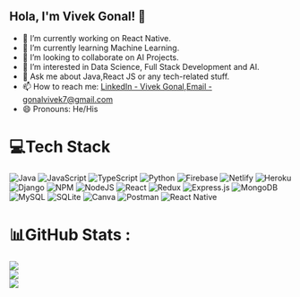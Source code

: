 ## Hola, I'm Vivek Gonal! 👋

- 🔭 I’m currently working on React Native.
- 🌱 I’m currently learning Machine Learning.
- 👯 I’m looking to collaborate on AI Projects.
- 👀 I’m interested in Data Science, Full Stack Development and AI.
- 💬 Ask me about Java,React JS or any tech-related stuff.
- 📫 How to reach me: [LinkedIn - Vivek Gonal](https://www.linkedin.com/in/vivek-gonal-5790a4210/),[Email - gonalvivek7@gmail.com](mailto:recipient@gonalvivek7@gmail.com)
- 😄 Pronouns: He/His

# 💻Tech Stack
![Java](https://img.shields.io/badge/java-%23ED8B00.svg?style=for-the-badge&logo=java&logoColor=white) ![JavaScript](https://img.shields.io/badge/javascript-%23323330.svg?style=for-the-badge&logo=javascript&logoColor=%23F7DF1E) ![TypeScript](https://img.shields.io/badge/typescript-%23007ACC.svg?style=for-the-badge&logo=typescript&logoColor=white) ![Python](https://img.shields.io/badge/python-3670A0?style=for-the-badge&logo=python&logoColor=ffdd54) ![Firebase](https://img.shields.io/badge/firebase-%23039BE5.svg?style=for-the-badge&logo=firebase) ![Netlify](https://img.shields.io/badge/netlify-%23000000.svg?style=for-the-badge&logo=netlify&logoColor=#00C7B7) ![Heroku](https://img.shields.io/badge/heroku-%23430098.svg?style=for-the-badge&logo=heroku&logoColor=white) ![Django](https://img.shields.io/badge/django-%23092E20.svg?style=for-the-badge&logo=django&logoColor=white) ![NPM](https://img.shields.io/badge/NPM-%23000000.svg?style=for-the-badge&logo=npm&logoColor=white) ![NodeJS](https://img.shields.io/badge/node.js-6DA55F?style=for-the-badge&logo=node.js&logoColor=white) ![React](https://img.shields.io/badge/react-%2320232a.svg?style=for-the-badge&logo=react&logoColor=%2361DAFB) ![Redux](https://img.shields.io/badge/redux-%23593d88.svg?style=for-the-badge&logo=redux&logoColor=white) ![Express.js](https://img.shields.io/badge/express.js-%23404d59.svg?style=for-the-badge&logo=express&logoColor=%2361DAFB) ![MongoDB](https://img.shields.io/badge/MongoDB-%234ea94b.svg?style=for-the-badge&logo=mongodb&logoColor=white) ![MySQL](https://img.shields.io/badge/mysql-%2300f.svg?style=for-the-badge&logo=mysql&logoColor=white) ![SQLite](https://img.shields.io/badge/sqlite-%2307405e.svg?style=for-the-badge&logo=sqlite&logoColor=white) ![Canva](https://img.shields.io/badge/Canva-%2300C4CC.svg?style=for-the-badge&logo=Canva&logoColor=white) ![Postman](https://img.shields.io/badge/Postman-FF6C37?style=for-the-badge&logo=postman&logoColor=white)  ![React Native](https://img.shields.io/badge/react%20native-%2320232a.svg?style=for-the-badge&logo=react&logoColor=%2361DAFB)

# 📊GitHub Stats :
![](https://github-readme-stats.vercel.app/api?username=viveksgonal&theme=flag-india&hide_border=true&include_all_commits=false&count_private=false)<br/>
![](https://github-readme-streak-stats.herokuapp.com/?user=viveksgonal&theme=flag-india&hide_border=true)<br/>
![](https://github-readme-stats.vercel.app/api/top-langs/?username=viveksgonal&theme=flag-india&hide_border=true&include_all_commits=false&count_private=false&layout=compact)
